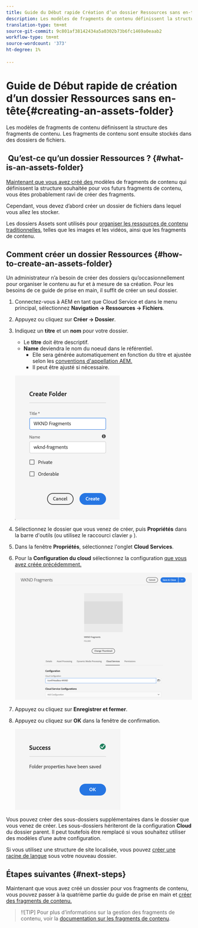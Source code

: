 ```yaml
---
title: Guide du Début rapide Création d’un dossier Ressources sans en-tête
description: Les modèles de fragments de contenu définissent la structure des fragments de contenu. Les fragments de contenu sont ensuite stockés dans des dossiers de fichiers.
translation-type: tm+mt
source-git-commit: 9c801af38142434a5a0302b73b6fc1469a0eaab2
workflow-type: tm+mt
source-wordcount: '373'
ht-degree: 1%

---
```



# Guide de Début rapide de création d’un dossier Ressources sans en-tête{#creating-an-assets-folder}

Les modèles de fragments de contenu définissent la structure des fragments de contenu. Les fragments de contenu sont ensuite stockés dans des dossiers de fichiers.

##  Qu’est-ce qu’un dossier Ressources ? {#what-is-an-assets-folder}

[Maintenant que vous avez créé des ](create-content-model.md) modèles de fragments de contenu qui définissent la structure souhaitée pour vos futurs fragments de contenu, vous êtes probablement ravi de créer des fragments.

Cependant, vous devez d’abord créer un dossier de fichiers dans lequel vous allez les stocker.

Les dossiers Assets sont utilisés pour [organiser les ressources de contenu traditionnelles](/help/assets/manage-digital-assets.md), telles que les images et les vidéos, ainsi que les fragments de contenu.

## Comment créer un dossier Ressources {#how-to-create-an-assets-folder}

Un administrateur n’a besoin de créer des dossiers qu’occasionnellement pour organiser le contenu au fur et à mesure de sa création. Pour les besoins de ce guide de prise en main, il suffit de créer un seul dossier.

1. Connectez-vous à AEM en tant que Cloud Service et dans le menu principal, sélectionnez **Navigation -> Ressources -> Fichiers**.
1. Appuyez ou cliquez sur **Créer -> Dossier**.
1. Indiquez un **titre** et un **nom** pour votre dossier.
   * Le **titre** doit être descriptif.
   * **Name** deviendra le nom du noeud dans le référentiel.
      * Elle sera générée automatiquement en fonction du titre et ajustée selon les [conventions d&#39;appellation AEM.](/help/implementing/developing/introduction/naming-conventions.md)
      * Il peut être ajusté si nécessaire.

   ![Créer un dossier](../assets/assets-folder-create.png)
1. Sélectionnez le dossier que vous venez de créer, puis **Propriétés** dans la barre d&#39;outils (ou utilisez le raccourci clavier `p` [](/help/sites-cloud/authoring/getting-started/keyboard-shortcuts.md)).
1. Dans la fenêtre **Propriétés**, sélectionnez l&#39;onglet **Cloud Services**.
1. Pour la **Configuration du cloud** sélectionnez la configuration [que vous avez créée précédemment.](create-configuration.md)

   ![Configuration du dossier Fichiers](../assets/assets-folder-configure.png)
1. Appuyez ou cliquez sur **Enregistrer et fermer**.
1. Appuyez ou cliquez sur **OK** dans la fenêtre de confirmation.

   ![Fenêtre de confirmation](../assets/assets-folder-confirmation.png)

Vous pouvez créer des sous-dossiers supplémentaires dans le dossier que vous venez de créer. Les sous-dossiers hériteront de la configuration **Cloud** du dossier parent. Il peut toutefois être remplacé si vous souhaitez utiliser des modèles d’une autre configuration.

Si vous utilisez une structure de site localisée, vous pouvez [créer une racine de langue](/help/assets/translate-assets.md) sous votre nouveau dossier.

## Étapes suivantes {#next-steps}

Maintenant que vous avez créé un dossier pour vos fragments de contenu, vous pouvez passer à la quatrième partie du guide de prise en main et [créer des fragments de contenu.](create-content-fragment.md)

>!![TIP]
Pour plus d’informations sur la gestion des fragments de contenu, voir la [documentation sur les fragments de contenu](/help/assets/content-fragments/content-fragments.md).
